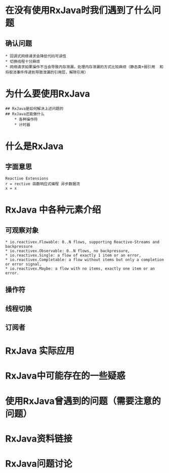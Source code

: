 # 在没有使用RxJava时我们遇到了什么问题
## 确认问题
    * 回调式网络请求会降低代码可读性
    * 切换线程十分麻烦
    * 网络请求如果操作不当会导致内存泄漏，处理内存泄漏的方式比较麻烦（静态类+弱引用  和  将取消事件传递到导致泄漏的引用层，解除引用）
# 为什么要使用RxJava
    ## RxJava是如何解决上述问题的
    ## RxJava还能做什么
        * 各种操作符
        * 计时器
# 什么是RxJava
## 字面意思
    Reactive Extensions
    r = rective 函数响应式编程 异步数据流
    x = x
# RxJava 中各种元素介绍
## 可观察对象
    * io.reactivex.Flowable: 0..N flows, supporting Reactive-Streams and backpressure
    * io.reactivex.Observable: 0..N flows, no backpressure,
    * io.reactivex.Single: a flow of exactly 1 item or an error,
    * io.reactivex.Completable: a flow without items but only a completion or error signal,
    * io.reactivex.Maybe: a flow with no items, exactly one item or an error.
## 操作符
## 线程切换
## 订阅者
# RxJava 实际应用

# RxJava中可能存在的一些疑惑
# 使用RxJava曾遇到的问题（需要注意的问题）
# RxJava资料链接
# RxJava问题讨论
